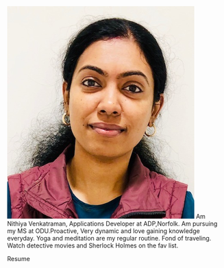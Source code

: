 ![picture](Nit.JPG)
Am Nithiya Venkatraman, Applications Developer at ADP,Norfolk. Am pursuing my MS at ODU.Proactive, Very dynamic and love gaining knowledge everyday. Yoga and meditation are my regular routine. Fond of traveling. Watch detective movies and Sherlock Holmes on the fav list.

Resume

